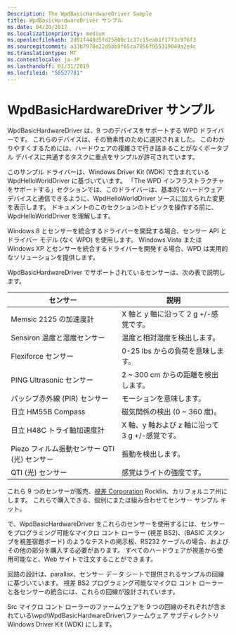 ```yaml
---
Description: The WpdBasicHardwareDriver Sample
title: WpdBasicHardwareDriver サンプル
ms.date: 04/20/2017
ms.localizationpriority: medium
ms.openlocfilehash: 2d01f448d5fd25800c1c37c15eab1f17f3c976f3
ms.sourcegitcommit: a33b7978e22d5bb9f65ca7056f955319049a2e4c
ms.translationtype: MT
ms.contentlocale: ja-JP
ms.lasthandoff: 01/31/2019
ms.locfileid: "56527781"
---
```

# <a name="the-wpdbasichardwaredriver-sample"></a>WpdBasicHardwareDriver サンプル


WpdBasicHardwareDriver は、9 つのデバイスをサポートする WPD ドライバーです。 これらのデバイスは、その簡素性のために選択されました。 このわかりやすくするためには、ハードウェアの複雑さで行き詰まることがなくポータブル デバイスに共通するタスクに重点をサンプルが許可されています。

このサンプル ドライバーは、Windows Driver Kit (WDK) で含まれている WpdHelloWorldDriver に基づいています。 「The WPD インフラストラクチャをサポートする」セクションでは、このドライバーは、基本的なハードウェア デバイスと通信できるように、WpdHelloWorldDriver ソースに加えられた変更を表示します。 ドキュメントのこのセクションのトピックを操作する前に、WpdHelloWorldDriver を理解します。

Windows 8 とセンサーを統合するドライバーを開発する場合、センサー API とドライバー モデル (なく WPD) を使用します。 Windows Vista または Windows XP とセンサーを統合するドライバーを開発する場合、WPD は実用的なソリューションを提供します。

WpdBasicHardwareDriver でサポートされているセンサーは、次の表で説明します。

| センサー                                         | 説明                                         |
|------------------------------------------------|-----------------------------------------------------|
| Memsic 2125 の加速度計                      | X 軸と y 軸に沿って 2 g +/-感覚です。          |
| Sensiron 温度と湿度センサー       | 温度と相対湿度を検出します。           |
| Flexiforce センサー                              | 0-25 lbs からの負荷を意味します。                      |
| PING Ultrasonic センサー                         | 2 ~ 300 cm からの距離を検出します。                     |
| パッシブ赤外線 (PIR) センサー                  | モーションを意味します。                                      |
| 日立 HM55B Compass                          | 磁気関係の検出 (0 ~ 360 度)。            |
| 日立 H48C トライ軸加速度計            | X 軸、y 軸および z 軸に沿って 3 g +/-感覚です。 |
| Piezo フィルム振動センサー QTI (光) センサー | 振動を検出します。                                   |
| QTI (光) センサー                             | 感覚はライトの強度です。                             |

 

これら 9 つのセンサーが販売、[視差 Corporation](https://go.microsoft.com/fwlink/p/?linkid=154730) Rocklin、カリフォルニア州にします。 これらで購入できる、個別にまたは組み合わせてセンサー サンプル キット。

で、WpdBasicHardwareDriver をこれらのセンサーを使用するには、センサーをプログラミング可能なマイクロ コント ローラー (視差 BS2)、(BASIC スタンプを視差宿題ボード) のようなテストの掲示板、RS232 ケーブルの場合、およびその他の部分を購入する必要があります。 すべてのハードウェアが視差から使用可能なと、Web サイトで注文することができます。

回路の設計は、parallax、センサー データ シートで提供されるサンプルの回線に基づいています。 視差 BS2 プログラミング可能なマイクロ コント ローラーと各センサーの統合には、これらの回線が設計されています。

Src マイクロ コント ローラーのファームウェアを 9 つの回線のそれぞれが含まれている\\wpd\\WpdBasicHardwareDriver\\ファームウェア サブディレクトリ Windows Driver Kit (WDK) にします。

 

 




